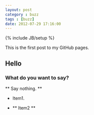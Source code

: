 ```yaml
---
layout: post
category : buzz
tags : [buzz]
date: 2012-07-29 17:16:00
---
```

{% include JB/setup %}

This is the first post to my GitHub pages.

## Hello

### What do you want to say?

** Say nothing. **

- Item1.

- ** Item2 **
